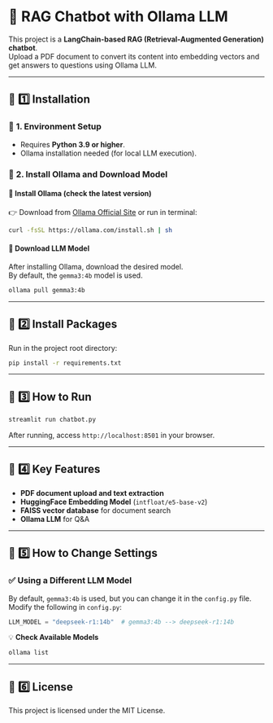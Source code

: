 # 📄 RAG Chatbot with Ollama LLM

This project is a **LangChain-based RAG (Retrieval-Augmented Generation) chatbot**.  
Upload a PDF document to convert its content into embedding vectors and get answers to questions using Ollama LLM.

---

## 🚀 1️⃣ Installation

### 📌 **1. Environment Setup**  
- Requires **Python 3.9 or higher**.  
- Ollama installation needed (for local LLM execution).

### 📌 **2. Install Ollama and Download Model**  
#### 🔹 **Install Ollama** (check the latest version)  
👉 Download from [Ollama Official Site](https://ollama.com) or run in terminal:  
```bash
curl -fsSL https://ollama.com/install.sh | sh
```

#### 🔹 **Download LLM Model**  
After installing Ollama, download the desired model.  
By default, the `gemma3:4b` model is used.

```bash
ollama pull gemma3:4b
```
---

## 📌 2️⃣ Install Packages  
Run in the project root directory:

```bash
pip install -r requirements.txt
```

---

## 🎯 3️⃣ How to Run  
```bash
streamlit run chatbot.py
```
After running, access `http://localhost:8501` in your browser.

---

## 📑 4️⃣ Key Features  
- **PDF document upload and text extraction**  
- **HuggingFace Embedding Model** (`intfloat/e5-base-v2`)  
- **FAISS vector database** for document search  
- **Ollama LLM** for Q&A  

---

## 🔧 5️⃣ How to Change Settings  
### ✅ **Using a Different LLM Model**  
By default, `gemma3:4b` is used, but you can change it in the `config.py` file.  
Modify the following in `config.py`:

```python
LLM_MODEL = "deepseek-r1:14b"  # gemma3:4b --> deepseek-r1:14b
```

💡 **Check Available Models**  
```bash
ollama list
```

---

## 📝 6️⃣ License  
This project is licensed under the MIT License.

